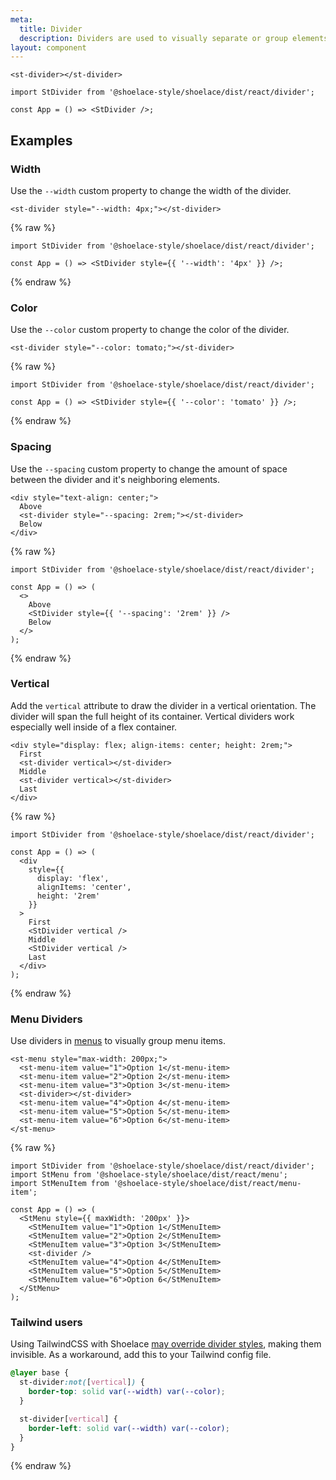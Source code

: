 ```yaml
---
meta:
  title: Divider
  description: Dividers are used to visually separate or group elements.
layout: component
---
```


```html:preview
<st-divider></st-divider>
```

```jsx:react
import StDivider from '@shoelace-style/shoelace/dist/react/divider';

const App = () => <StDivider />;
```

## Examples

### Width

Use the `--width` custom property to change the width of the divider.

```html:preview
<st-divider style="--width: 4px;"></st-divider>
```

{% raw %}

```jsx:react
import StDivider from '@shoelace-style/shoelace/dist/react/divider';

const App = () => <StDivider style={{ '--width': '4px' }} />;
```

{% endraw %}

### Color

Use the `--color` custom property to change the color of the divider.

```html:preview
<st-divider style="--color: tomato;"></st-divider>
```

{% raw %}

```jsx:react
import StDivider from '@shoelace-style/shoelace/dist/react/divider';

const App = () => <StDivider style={{ '--color': 'tomato' }} />;
```

{% endraw %}

### Spacing

Use the `--spacing` custom property to change the amount of space between the divider and it's neighboring elements.

```html:preview
<div style="text-align: center;">
  Above
  <st-divider style="--spacing: 2rem;"></st-divider>
  Below
</div>
```

{% raw %}

```jsx:react
import StDivider from '@shoelace-style/shoelace/dist/react/divider';

const App = () => (
  <>
    Above
    <StDivider style={{ '--spacing': '2rem' }} />
    Below
  </>
);
```

{% endraw %}

### Vertical

Add the `vertical` attribute to draw the divider in a vertical orientation. The divider will span the full height of its container. Vertical dividers work especially well inside of a flex container.

```html:preview
<div style="display: flex; align-items: center; height: 2rem;">
  First
  <st-divider vertical></st-divider>
  Middle
  <st-divider vertical></st-divider>
  Last
</div>
```

{% raw %}

```jsx:react
import StDivider from '@shoelace-style/shoelace/dist/react/divider';

const App = () => (
  <div
    style={{
      display: 'flex',
      alignItems: 'center',
      height: '2rem'
    }}
  >
    First
    <StDivider vertical />
    Middle
    <StDivider vertical />
    Last
  </div>
);
```

{% endraw %}

### Menu Dividers

Use dividers in [menus](/components/menu) to visually group menu items.

```html:preview
<st-menu style="max-width: 200px;">
  <st-menu-item value="1">Option 1</st-menu-item>
  <st-menu-item value="2">Option 2</st-menu-item>
  <st-menu-item value="3">Option 3</st-menu-item>
  <st-divider></st-divider>
  <st-menu-item value="4">Option 4</st-menu-item>
  <st-menu-item value="5">Option 5</st-menu-item>
  <st-menu-item value="6">Option 6</st-menu-item>
</st-menu>
```

{% raw %}

```jsx:react
import StDivider from '@shoelace-style/shoelace/dist/react/divider';
import StMenu from '@shoelace-style/shoelace/dist/react/menu';
import StMenuItem from '@shoelace-style/shoelace/dist/react/menu-item';

const App = () => (
  <StMenu style={{ maxWidth: '200px' }}>
    <StMenuItem value="1">Option 1</StMenuItem>
    <StMenuItem value="2">Option 2</StMenuItem>
    <StMenuItem value="3">Option 3</StMenuItem>
    <st-divider />
    <StMenuItem value="4">Option 4</StMenuItem>
    <StMenuItem value="5">Option 5</StMenuItem>
    <StMenuItem value="6">Option 6</StMenuItem>
  </StMenu>
);
```

### Tailwind users

Using TailwindCSS with Shoelace [may override divider styles](https://github.com/shoelace-style/shoelace/issues/2088), making them invisible. As a workaround, add this to your Tailwind config file.

```css
@layer base {
  st-divider:not([vertical]) {
    border-top: solid var(--width) var(--color);
  }

  st-divider[vertical] {
    border-left: solid var(--width) var(--color);
  }
}
```

{% endraw %}
